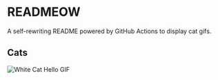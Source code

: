 # READMEOW

A self-rewriting README powered by GitHub Actions to display cat gifs.

## Cats

![White Cat Hello GIF](https://media2.giphy.com/media/v1.Y2lkPTlhY2QwMmRhZmZndnV4cTAxcHQzM3kyZ2w3ZHN2azR4YmNlMjR6bHNmdHI4bmdrNSZlcD12MV9naWZzX3NlYXJjaCZjdD1n/vFKqnCdLPNOKc/200.gif)
